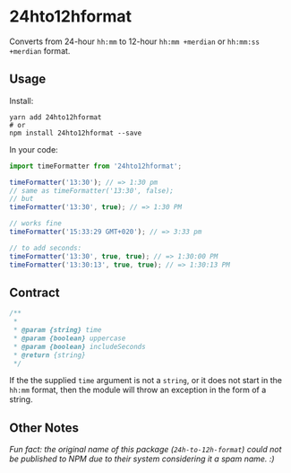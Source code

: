 # 24hto12hformat

Converts from 24-hour `hh:mm` to 12-hour `hh:mm +merdian` or `hh:mm:ss +merdian` format.


## Usage

Install:
```
yarn add 24hto12hformat
# or
npm install 24hto12hformat --save
```

In your code:

```javascript
import timeFormatter from '24hto12hformat';

timeFormatter('13:30'); // => 1:30 pm
// same as timeFormatter('13:30', false);
// but
timeFormatter('13:30', true); // => 1:30 PM

// works fine
timeFormatter('15:33:29 GMT+020'); // => 3:33 pm

// to add seconds:
timeFormatter('13:30', true, true); // => 1:30:00 PM
timeFormatter('13:30:13', true, true); // => 1:30:13 PM

```
## Contract

```javascript
/**
 *
 * @param {string} time
 * @param {boolean} uppercase
 * @param {boolean} includeSeconds
 * @return {string}
 */
```

If the the supplied `time` argument is not a `string`, or it does not start in the `hh:mm` format, then the module will throw an exception in the form of a string.

## Other Notes

_Fun fact: the original name of this package (`24h-to-12h-format`) could not be published to NPM due to their system considering it a spam name. :)_
